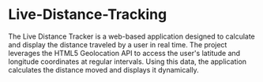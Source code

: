 # Live-Distance-Tracking
 The Live Distance Tracker is a web-based application designed to calculate and display the distance traveled by a user in real time. The project leverages the HTML5 Geolocation API to access the user's latitude and longitude coordinates at regular intervals. Using this data, the application calculates the distance moved and displays it dynamically.
